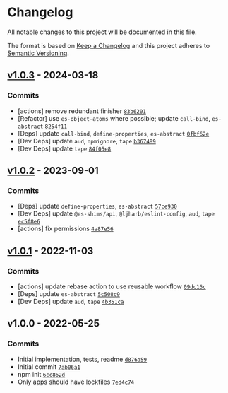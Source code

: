 # Changelog

All notable changes to this project will be documented in this file.

The format is based on [Keep a Changelog](https://keepachangelog.com/en/1.0.0/)
and this project adheres to [Semantic Versioning](https://semver.org/spec/v2.0.0.html).

## [v1.0.3](https://github.com/es-shims/Array.prototype.join/compare/v1.0.2...v1.0.3) - 2024-03-18

### Commits

- [actions] remove redundant finisher [`83b6201`](https://github.com/es-shims/Array.prototype.join/commit/83b62013a6f439f263309a86dbe7ac3f926aed4c)
- [Refactor] use `es-object-atoms` where possible; update `call-bind`, `es-abstract` [`8254f11`](https://github.com/es-shims/Array.prototype.join/commit/8254f1101becd129576d2717c8eaa53554f8ca83)
- [Deps] update `call-bind`, `define-properties`, `es-abstract` [`0fbf62e`](https://github.com/es-shims/Array.prototype.join/commit/0fbf62e8f381ac77d9387df4cc8a3dcdb648fa57)
- [Dev Deps] update `aud`, `npmignore`, `tape` [`b367489`](https://github.com/es-shims/Array.prototype.join/commit/b3674899f06b4534f9d174b66056e9b568eea113)
- [Dev Deps] update `tape` [`84f05e8`](https://github.com/es-shims/Array.prototype.join/commit/84f05e8a82193388c0b1a12c0fc9a522027e7641)

## [v1.0.2](https://github.com/es-shims/Array.prototype.join/compare/v1.0.1...v1.0.2) - 2023-09-01

### Commits

- [Deps] update `define-properties`, `es-abstract` [`57ce930`](https://github.com/es-shims/Array.prototype.join/commit/57ce930b8716f8f9418dd6a7e6db23183fcd1d64)
- [Dev Deps] update `@es-shims/api`, `@ljharb/eslint-config`, `aud`, `tape` [`ec5f8e6`](https://github.com/es-shims/Array.prototype.join/commit/ec5f8e616bdfb5e3862a523fc513bf8d5c5afe27)
- [actions] fix permissions [`4a87e56`](https://github.com/es-shims/Array.prototype.join/commit/4a87e561b9fdd1be85f5c9bfc32998da93a36b74)

## [v1.0.1](https://github.com/es-shims/Array.prototype.join/compare/v1.0.0...v1.0.1) - 2022-11-03

### Commits

- [actions] update rebase action to use reusable workflow [`09dc16c`](https://github.com/es-shims/Array.prototype.join/commit/09dc16c3c5d58edcc383c29b0868ecc929f178b7)
- [Deps] update `es-abstract` [`5c508c9`](https://github.com/es-shims/Array.prototype.join/commit/5c508c9033169d2c2e50fc6de1756c01ba038aea)
- [Dev Deps] update `aud`, `tape` [`4b351ca`](https://github.com/es-shims/Array.prototype.join/commit/4b351ca103a184f5d13be9f97e8b5e533f3a0e33)

## v1.0.0 - 2022-05-25

### Commits

- Initial implementation, tests, readme [`d876a59`](https://github.com/es-shims/Array.prototype.join/commit/d876a597312e181985f767fd925c851181aa8bd3)
- Initial commit [`7ab06a1`](https://github.com/es-shims/Array.prototype.join/commit/7ab06a17381c04d5736218a02e025f4caf12229e)
- npm init [`6cc862d`](https://github.com/es-shims/Array.prototype.join/commit/6cc862d501121575c0a87f03156d3f3d1c824699)
- Only apps should have lockfiles [`7ed4c74`](https://github.com/es-shims/Array.prototype.join/commit/7ed4c74041bd776dd46fe84ffbd14cb9b704ed4e)
